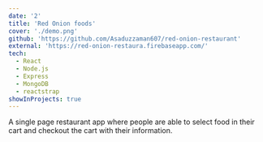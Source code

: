 ```yaml
---
date: '2'
title: 'Red Onion foods'
cover: './demo.png'
github: 'https://github.com/Asaduzzaman607/red-onion-restaurant'
external: 'https://red-onion-restaura.firebaseapp.com/'
tech:
  - React
  - Node.js
  - Express
  - MongoDB
  - reactstrap
showInProjects: true
---
```


A single page restaurant app where people are able to select food in their cart and checkout the cart with their information.

